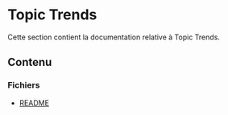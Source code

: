 # Topic Trends

Cette section contient la documentation relative à Topic Trends.

## Contenu


### Fichiers

- [README](./README.doctree)
